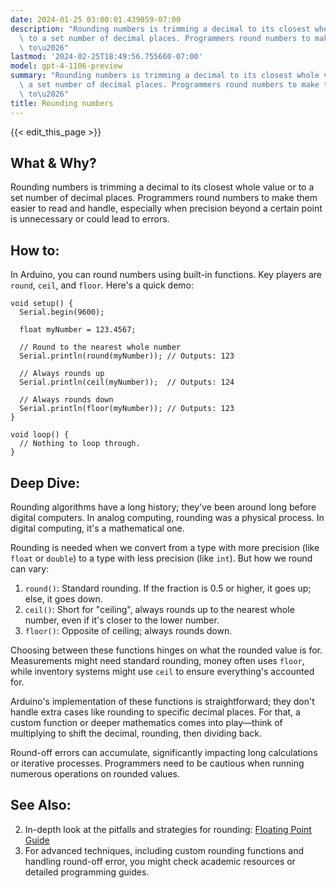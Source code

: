 ```yaml
---
date: 2024-01-25 03:00:01.439059-07:00
description: "Rounding numbers is trimming a decimal to its closest whole value or\
  \ to a set number of decimal places. Programmers round numbers to make them easier\
  \ to\u2026"
lastmod: '2024-02-25T18:49:56.755660-07:00'
model: gpt-4-1106-preview
summary: "Rounding numbers is trimming a decimal to its closest whole value or to\
  \ a set number of decimal places. Programmers round numbers to make them easier\
  \ to\u2026"
title: Rounding numbers
---
```


{{< edit_this_page >}}

## What & Why?
Rounding numbers is trimming a decimal to its closest whole value or to a set number of decimal places. Programmers round numbers to make them easier to read and handle, especially when precision beyond a certain point is unnecessary or could lead to errors.

## How to:
In Arduino, you can round numbers using built-in functions. Key players are `round`, `ceil`, and `floor`. Here's a quick demo:

```arduino
void setup() {
  Serial.begin(9600);
  
  float myNumber = 123.4567;

  // Round to the nearest whole number
  Serial.println(round(myNumber)); // Outputs: 123

  // Always rounds up
  Serial.println(ceil(myNumber));  // Outputs: 124

  // Always rounds down
  Serial.println(floor(myNumber)); // Outputs: 123
}

void loop() {
  // Nothing to loop through.
}
```

## Deep Dive:
Rounding algorithms have a long history; they've been around long before digital computers. In analog computing, rounding was a physical process. In digital computing, it's a mathematical one.

Rounding is needed when we convert from a type with more precision (like `float` or `double`) to a type with less precision (like `int`). But how we round can vary:

1. `round()`: Standard rounding. If the fraction is 0.5 or higher, it goes up; else, it goes down.
2. `ceil()`: Short for "ceiling", always rounds up to the nearest whole number, even if it's closer to the lower number.
3. `floor()`: Opposite of ceiling; always rounds down.

Choosing between these functions hinges on what the rounded value is for. Measurements might need standard rounding, money often uses `floor`, while inventory systems might use `ceil` to ensure everything's accounted for.

Arduino's implementation of these functions is straightforward; they don't handle extra cases like rounding to specific decimal places. For that, a custom function or deeper mathematics comes into play—think of multiplying to shift the decimal, rounding, then dividing back.

Round-off errors can accumulate, significantly impacting long calculations or iterative processes. Programmers need to be cautious when running numerous operations on rounded values.

## See Also:
2. In-depth look at the pitfalls and strategies for rounding: [Floating Point Guide](https://floating-point-gui.de/)
3. For advanced techniques, including custom rounding functions and handling round-off error, you might check academic resources or detailed programming guides.
